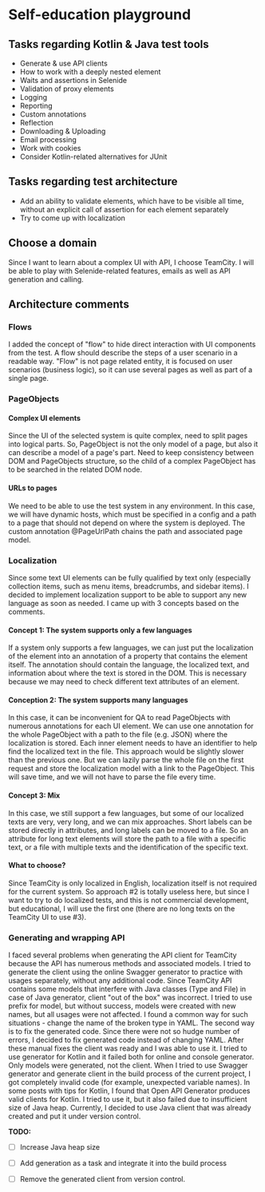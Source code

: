 # Self-education playground
## Tasks regarding Kotlin & Java test tools
* Generate & use API clients
* How to work with a deeply nested element
* Waits and assertions in Selenide
* Validation of proxy elements
* Logging
* Reporting
* Custom annotations
* Reflection
* Downloading & Uploading
* Email processing
* Work with cookies
* Consider Kotlin-related alternatives for JUnit

## Tasks regarding test architecture
* Add an ability to validate elements, which have to be visible all time, without an explicit call
  of assertion for each element separately
* Try to come up with localization

## Choose a domain
Since I want to learn about a complex UI with API, I choose TeamCity.
I will be able to play with Selenide-related features, emails as well as API generation and calling.

## Architecture comments
### Flows
I added the concept of "flow" to hide direct interaction with UI components from the test.
A flow should describe the steps of a user scenario in a readable way.
"Flow" is not page related entity, it is focused on user scenarios (business logic), so it can use several pages as well as part of a single page.

### PageObjects
#### Complex UI elements
Since the UI of the selected system is quite complex, need to split pages into logical parts.
So, PageObject is not the only model of a page, but also it can describe a model of a page's part.
Need to keep consistency between DOM and PageObjects structure, so the child of a complex
PageObject has to be searched in the related DOM node.

#### URLs to pages
We need to be able to use the test system in any environment.
In this case, we will have dynamic hosts, which must be specified in a config and a path to a page that should not depend on where the system is deployed.
The custom annotation @PageUrlPath chains the path and associated page model.

### Localization
Since some text UI elements can be fully qualified by text only (especially collection items, such as menu items, breadcrumbs, and sidebar items).
I decided to implement localization support to be able to support any new language as soon as needed.
I came up with 3 concepts based on the comments.

#### Concept 1: The system supports only a few languages
If a system only supports a few languages, we can just put the localization of the element into an annotation of a property that contains the element itself.
The annotation should contain the language, the localized text, and information about where the text is stored in the DOM.
This is necessary because we may need to check different text attributes of an element.

#### Conception 2: The system supports many languages
In this case, it can be inconvenient for QA to read PageObjects with numerous annotations for each UI element.
We can use one annotation for the whole PageObject with a path to the file (e.g. JSON) where the localization is stored.
Each inner element needs to have an identifier to help find the localized text in the file.
This approach would be slightly slower than the previous one.
But we can lazily parse the whole file on the first request and store the localization model with a link to the PageObject.
This will save time, and we will not have to parse the file every time.

#### Concept 3: Mix
In this case, we still support a few languages, but some of our localized texts are very, very long, and we can mix approaches. Short labels can be stored directly in attributes, and long labels can be moved to a file.
So an attribute for long text elements will store the path to a file with a specific text, or a file with multiple texts and the identification of the specific text.

#### What to choose?
Since TeamCity is only localized in English, localization itself is not required for the current system.
So approach #2 is totally useless here, but since I want to try to do localized tests, and this is not commercial development, but educational, I will use the first one (there are no long texts on the TeamCity UI to use #3).

### Generating and wrapping API
I faced several problems when generating the API client for TeamCity because the API has numerous methods and associated models.
I tried to generate the client using the online Swagger generator to practice with usages separately, without any additional code.
Since TeamCity API contains some models that interfere with Java classes (Type and File) in case of Java generator, client "out of the box" was incorrect.
I tried to use prefix for model, but without success, models were created with new names, but all usages were not affected.
I found a common way for such situations - change the name of the broken type in YAML. The second way is to fix the generated code. Since there were not so hudge number of errors, I decided to fix generated code instead of changing YAML.
After these manual fixes the client was ready and I was able to use it.
I tried to use generator for Kotlin and it failed both for online and console generator. Only models were generated, not the client.
When I tried to use Swagger generator and generate client in the build process of the current project, I got completely invalid code (for example, unexpected variable names).
In some posts with tips for Kotlin, I found that Open API Generator produces valid clients for Kotlin.
I tried to use it, but it also failed due to insufficient size of Java heap.
Currently, I decided to use Java client that was already created and put it under version control.

**TODO:**
- [ ] Increase Java heap size
- [ ] Add generation as a task and integrate it into the build process
- [ ] Remove the generated client from version control.

